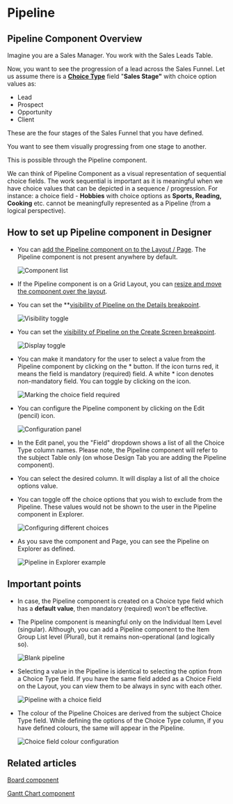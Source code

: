 # Pipeline

## Pipeline Component Overview

Imagine you are a Sales Manager. You work with the Sales Leads Table.

Now, you want to see the progression of a lead across the Sales Funnel. Let us assume there is a [**Choice Type**](/docs/Rapid/3-Keyper%20Manual/2-Designer/1-Tables/5-Table%20Configuration%20Guides/how-to-add-columns-to-a-data-table/how-to-add-columns-to-a-data-table.md "How to add columns to a data table?") field "**Sales Stage"** with choice option values as:

- Lead
- Prospect
- Opportunity
- Client

These are the four stages of the Sales Funnel that you have defined.

You want to see them visually progressing from one stage to another.

This is possible through the Pipeline component.

We can think of Pipeline Component as a visual representation of sequential choice fields. The work sequential is important as it is meaningful when we have choice values that can be depicted in a sequence / progression. For instance: a choice field - **Hobbies** with choice options as **Sports, Reading, Cooking** etc. cannot be meaningfully represented as a Pipeline (from a logical perspective).

## How to set up Pipeline component in Designer

- You can [add the Pipeline component on to the Layout / Page](/docs/Rapid/3-Keyper%20Manual/2-Designer/2-Pages/5-how-to-guides/how-to-add-a-component/how-to-add-a-component.md "How to add a component to a Layout / Page?"). The Pipeline component is not present anywhere by default.  

    ![Component list](<Component list.png>)
- If the Pipeline component is on a Grid Layout, you can [resize and move the component over the layout](/docs/Rapid/3-Keyper%20Manual/2-Designer/2-Pages/5-how-to-guides/how-to-arrange-a-component-on-a-grid/how-to-arrange-a-component-on-a-grid.md "How to arrange a component on Grid layout?").
- You can set the **[visibility of Pipeline on the Details breakpoint](/docs/Rapid/3-Keyper%20Manual/2-Designer/2-Pages/5-how-to-guides/how-to-hide-components-on-breakpoints/how-to-hide-components-on-breakpoints.md "How to set a component to be visible / hidden on 'Item Details' and 'Create' breakpoints?").   

    ![Visibility toggle](<../Visiblity toggle.png>)
- You can set the [visibility of Pipeline on the Create Screen breakpoint](/docs/Rapid/3-Keyper%20Manual/2-Designer/2-Pages/5-how-to-guides/how-to-hide-components-on-breakpoints/how-to-hide-components-on-breakpoints.md "How to set a component to be visible / hidden on 'Item Details' and 'Create' breakpoints?").

    ![Display toggle](<../Display toggle.png>)
- You can make it mandatory for the user to select a value from the Pipeline component by clicking on the \* button. If the icon turns red, it means the field is mandatory (required) field. A white \* icon denotes non-mandatory field. You can toggle by clicking on the icon.   

    ![Marking the choice field required](<Marking the choice field required.png>)
- You can configure the Pipeline component by clicking on the Edit (pencil) icon.   

    ![Configuration panel](<Configuration panel.png>)
- In the Edit panel, you the "Field" dropdown shows a list of all the Choice Type column names. Please note, the Pipeline component will refer to the subject Table only (on whose Design Tab you are adding the Pipeline component).
- You can select the desired column. It will display a list of all the choice options value.
- You can toggle off the choice options that you wish to exclude from the Pipeline. These values would not be shown to the user in the Pipeline component in Explorer.

    ![Configuring different choices](<Configuring difference choices.png>)

- As you save the component and Page, you can see the Pipeline on Explorer as defined.

    ![Pipeline in Explorer example](<Pipeline in Explorer example.png>)

## Important points

- In case, the Pipeline component is created on a Choice type field which has a **default value**, then mandatory (required) won't be effective.
- The Pipeline component is meaningful only on the Individual Item Level (singular). Although, you can add a Pipeline component to the Item Group List level (Plural), but it remains non-operational (and logically so).

    ![Blank pipeline](<Blank pipeline.png>)
- Selecting a value in the Pipeline is identical to selecting the option from a Choice Type field. If you have the same field added as a Choice Field on the Layout, you can view them to be always in sync with each other. 

    ![Pipeline with a choice field](<Pipeline with a choice field.png>)
- The colour of the Pipeline Choices are derived from the subject Choice Type field. While defining the options of the Choice Type column, if you have defined colours, the same will appear in the Pipeline.  

    ![Choice field colour configuration](<Choice field colour configuration.png>)

## Related articles

[Board component](/docs/Rapid/3-Keyper%20Manual/2-Designer/2-Pages/3-Components/board/board.md "What is a Board component on a Layout / Page?")

[Gantt Chart component](/docs/Rapid/3-Keyper%20Manual/2-Designer/2-Pages/3-Components/gantt-chart/gantt-chart.md "How to configure the Page - Gantt Chart Component?")

